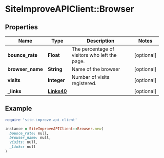 # SiteImproveAPIClient::Browser

## Properties

| Name | Type | Description | Notes |
| ---- | ---- | ----------- | ----- |
| **bounce_rate** | **Float** | The percentage of visitors who left the page. | [optional] |
| **browser_name** | **String** | Name of the browser | [optional] |
| **visits** | **Integer** | Number of visits registered. | [optional] |
| **_links** | [**Links40**](Links40.md) |  | [optional] |

## Example

```ruby
require 'site-improve-api-client'

instance = SiteImproveAPIClient::Browser.new(
  bounce_rate: null,
  browser_name: null,
  visits: null,
  _links: null
)
```

